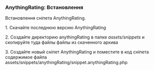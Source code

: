 
<meta http-equiv="Content-Type" content="text/html; charset=utf-8">
<h3>AnythingRating: Встановлення </h3> 
Встановлення сніпета AnythingRating.	
<br>
<p>1. Скачайте последнюю версию <span class="text-bold">AnythingRating</span></p>
<p>2. Создайте директорию <span class="text-bold">anythingRating</span> в папке <em><span class="text-bold">assets/snippets</span></em> и скопируйте туда файлы файлы из скаченного архива</p>
<p>3. Создайте новый сніпет <span class="text-bold">AnythingRating</span> и поместите в код сніпета содержимое файла assets/snippets/anythingRating/snippet.anythingRating.php</p>